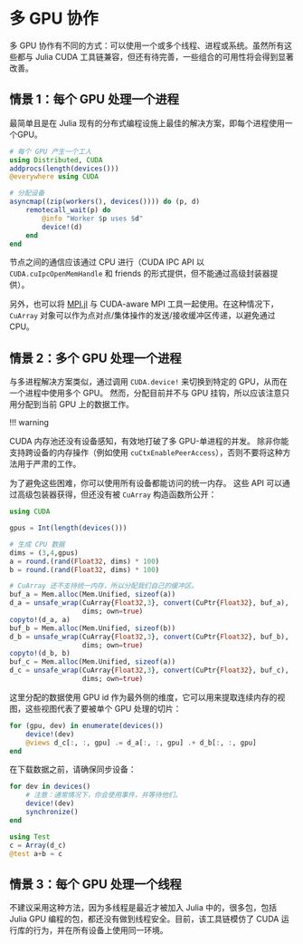 # 多 GPU 协作

多 GPU 协作有不同的方式：可以使用一个或多个线程、进程或系统。虽然所有这些都与 Julia CUDA 工具链兼容，但还有待完善，一些组合的可用性将会得到显著改善。


## 情景 1：每个 GPU 处理一个进程

最简单且是在 Julia 现有的分布式编程设施上最佳的解决方案，即每个进程使用一个GPU。

```julia
# 每个 GPU 产生一个工人
using Distributed, CUDA
addprocs(length(devices()))
@everywhere using CUDA

# 分配设备
asyncmap((zip(workers(), devices()))) do (p, d)
    remotecall_wait(p) do
        @info "Worker $p uses $d"
        device!(d)
    end
end
```

节点之间的通信应该通过 CPU 进行（CUDA IPC API 以 `CUDA.cuIpcOpenMemHandle` 和 friends 的形式提供，但不能通过高级封装器提供）。

另外，也可以将 [MPI.jl](https://github.com/JuliaParallel/MPI.jl) 与 CUDA-aware MPI 工具一起使用。在这种情况下，`CuArray` 对象可以作为点对点/集体操作的发送/接收缓冲区传递，以避免通过CPU。


## 情景 2：多个 GPU 处理一个进程

与多进程解决方案类似，通过调用 `CUDA.device!` 来切换到特定的 GPU，从而在一个进程中使用多个 GPU。
然而，分配目前并不与 GPU 挂钩，所以应该注意只用分配到当前 GPU 上的数据工作。

!!! warning

   CUDA 内存池还没有设备感知，有效地打破了多 GPU-单进程的并发。
   除非你能支持跨设备的内存操作（例如使用 `cuCtxEnablePeerAccess`），否则不要将这种方法用于严肃的工作。

为了避免这些困难，你可以使用所有设备都能访问的统一内存。
这些 API 可以通过高级包装器获得，但还没有被 `CuArray` 构造函数所公开：

```julia
using CUDA

gpus = Int(length(devices()))

# 生成 CPU 数据
dims = (3,4,gpus)
a = round.(rand(Float32, dims) * 100)
b = round.(rand(Float32, dims) * 100)

# CuArray 还不支持统一内存，所以分配我们自己的缓冲区。
buf_a = Mem.alloc(Mem.Unified, sizeof(a))
d_a = unsafe_wrap(CuArray{Float32,3}, convert(CuPtr{Float32}, buf_a),
                  dims; own=true)
copyto!(d_a, a)
buf_b = Mem.alloc(Mem.Unified, sizeof(b))
d_b = unsafe_wrap(CuArray{Float32,3}, convert(CuPtr{Float32}, buf_b),
                  dims; own=true)
copyto!(d_b, b)
buf_c = Mem.alloc(Mem.Unified, sizeof(a))
d_c = unsafe_wrap(CuArray{Float32,3}, convert(CuPtr{Float32}, buf_c),
                  dims; own=true)
```

这里分配的数据使用 GPU id 作为最外侧的维度，它可以用来提取连续内存的视图，这些视图代表了要被单个 GPU 处理的切片：

```julia
for (gpu, dev) in enumerate(devices())
    device!(dev)
    @views d_c[:, :, gpu] .= d_a[:, :, gpu] .+ d_b[:, :, gpu]
end
```

在下载数据之前，请确保同步设备：

```julia
for dev in devices()
    # 注意：通常情况下，你会使用事件，并等待他们。
    device!(dev)
    synchronize()
end

using Test
c = Array(d_c)
@test a+b ≈ c
```


## 情景 3：每个 GPU 处理一个线程

不建议采用这种方法，因为多线程是最近才被加入 Julia 中的，很多包，包括 Julia GPU 编程的包，都还没有做到线程安全。目前，该工具链模仿了 CUDA 运行库的行为，并在所有设备上使用同一环境。
